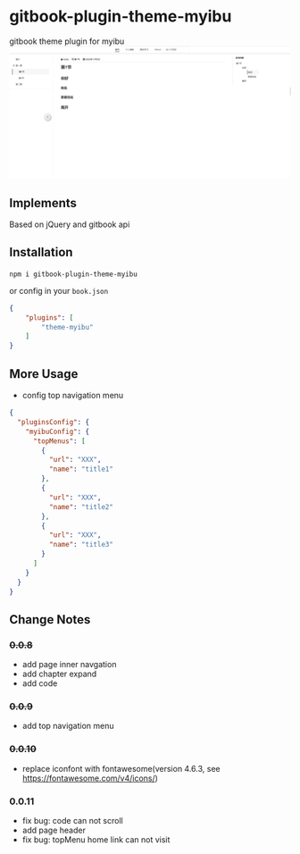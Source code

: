 # gitbook-plugin-theme-myibu

gitbook theme plugin for myibu
![](./static/theme-myibu-example.png)

## Implements

Based on jQuery and gitbook api

## Installation
```
npm i gitbook-plugin-theme-myibu
```

or config in your `book.json`

```json
{
    "plugins": [
        "theme-myibu"
    ]
}
```

## More Usage
- config top navigation menu

```json
{
  "pluginsConfig": {
    "myibuConfig": {
      "topMenus": [
        {
          "url": "XXX",
          "name": "title1"
        },
        {
          "url": "XXX",
          "name": "title2"
        },
        {
          "url": "XXX",
          "name": "title3"
        }
      ]
    }
  }
}
```

## Change Notes
### ~~0.0.8~~
- add page inner navgation
- add chapter expand
- add code

### ~~0.0.9~~
- add top navigation menu

### ~~0.0.10~~
- replace iconfont with fontawesome(version 4.6.3, see https://fontawesome.com/v4/icons/)

### 0.0.11
- fix bug: code can not scroll
- add page header
- fix bug: topMenu home link can not visit